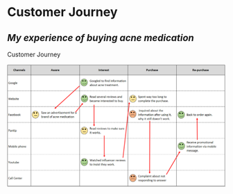 # Customer Journey

## _My experience of buying acne medication_

Customer Journey

![alt text](https://github.com/PisutSukpool/BADS7105-CRM-analytics-and-intelligence/blob/main/Homework%2004/Customer_Journey.png?raw=true)
